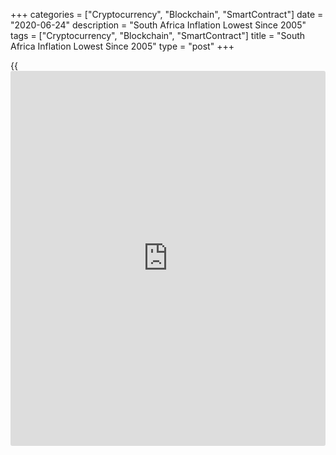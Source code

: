 +++
categories = ["Cryptocurrency", "Blockchain", "SmartContract"]
date = "2020-06-24"
description = "South Africa Inflation Lowest Since 2005"
tags = ["Cryptocurrency", "Blockchain", "SmartContract"]
title = "South Africa Inflation Lowest Since 2005"
type = "post"
+++

{{<iframe id="large-banner" src="https://www.bounty.group/#slide=7.0" width="100%" height="600" scrolling="no" style="border: 0px solid rgb(216, 221, 230); border-radius: 3px;">}}

South Africa's consumer price inflation eased to the lowest in nearly
five years in April, figures from Statistics South Africa showed on
Wednesday.

The consumer price index rose 3.0 percent year-on-year in April, after a
4.1 percent increase in March. Economists had expected a 3.1 percent
rise.

The latest inflation was the lowest in June 2005, when it was 2.8
percent.

In April, the lockdown [regulation](https://www.playgroundfx.com/blog/forex-broker-regulation/)s in effect dramatically restricted the
goods and services available for purchase by consumers, the agency said.

The CPI data collectors also couldn't to visit stores. As a result, the
April CPI is based on a significantly limited sample, the statistical
office said.

The main contribution came from food and non-alcoholic beverages,
housing and utilities, transport, and miscellaneous goods and services.

Prices for food and non-alcoholic beverages increased by 4.4 percent
annually in April and housing and utilities rose by 4.6 percent. Prices
for transport, and miscellaneous goods and services grew by 3.5 percent
and 6.4 percent, respectively.

On a month-on-month basis, the consumer price index decreased 0.5
percent in April. Economists had expected a 0.4 percent fall.

The core inflation, which excludes prices of non-alcoholic beverages,
fuels and energy, was 3.2 percent in April. Economists had forecast a
3.6 percent rise.

On a monthly basis, the core CPI fell 0.2 percent in April.

Separate data from the statistical office showed that the retail sales
rose 2.7 percent yearly in March, following a 1.9 percent increase in
February.

On a monthly basis, retail sales grew 2.3 percent in March, after a 0.3
percent fall in the prior month.

In the three months ended in March, retail sales increased 0.2 percent,
after a 0.9 percent fall in the preceding three months.

For comments and feedback [contact](https://www.playgroundfx.com/contact/): editorial@rtt[news](https://www.letsplayfx.com/blog/forex-news-website/).com

[Economic News][1]

 **What parts of the world are seeing the best (and worst) economic
performances lately? Click[here][2] to check out our [Econ Scorecard][2]
and find out! See up-to-the-moment [ranking](https://www.playgroundfx.com/blog/crypto-exchange-ranking/)s for the best and worst
performers in [GDP][2], [unemployment rate][3], [inflation][4] and much
more.**

   1. www.rtt[news](https://www.letsplayfx.com/blog/forex-news-website/).com/Content/EconomicNews.aspx
   2. www.rtt[news](https://www.letsplayfx.com/blog/forex-news-website/).com/economic-scorecard/world-rank/GDP/highest-performance.aspx
   3. www.rtt[news](https://www.letsplayfx.com/blog/forex-news-website/).com/economic-scorecard/world-rank/unemployment-rate/lowest-performance.aspx
   4. www.rtt[news](https://www.letsplayfx.com/blog/forex-news-website/).com/economic-scorecard/world-rank/CPI/highest-performance.aspx